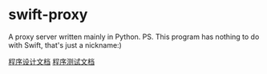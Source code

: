# swift-proxy
A proxy server written mainly in Python.  PS. This program has nothing to do with Swift, that's just a nickname:)

[程序设计文档](https://github.com/Qogir-Chiu/swift-proxy/blob/main/%E7%A8%8B%E5%BA%8F%E8%AE%BE%E8%AE%A1%E6%96%87%E6%A1%A3.md)
[程序测试文档](https://github.com/Qogir-Chiu/swift-proxy/blob/main/%E7%A8%8B%E5%BA%8F%E6%B5%8B%E8%AF%95%E6%96%87%E6%A1%A3.md)
